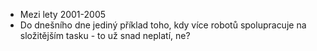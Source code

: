 
* Mezi lety 2001-2005
* Do dnešního dne jediný příklad toho, kdy více robotů spolupracuje na složitějším tasku - to už snad neplatí, ne?